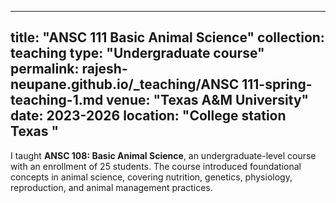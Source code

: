 -----------------------------
title: "ANSC 111 Basic Animal Science"
collection: teaching
type: "Undergraduate course"
permalink: rajesh-neupane.github.io/_teaching/ANSC 111-spring-teaching-1.md
venue: "Texas A&M University"
date: 2023-2026
location: "College station Texas "
-------------------------

I taught **ANSC 108: Basic Animal Science**, an undergraduate-level course with an enrollment of 25 students. The course introduced foundational concepts in animal science, covering nutrition, genetics, physiology, reproduction, and animal management practices.

